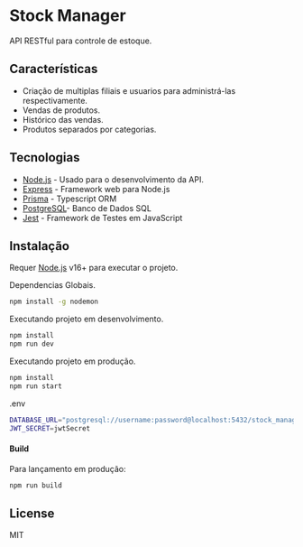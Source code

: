 # Stock Manager
API RESTful para controle de estoque.


## Características

- Criação de multiplas filiais e usuarios para administrá-las respectivamente.  
- Vendas de produtos.
- Histórico das vendas.
- Produtos separados por categorias.

## Tecnologias


- [Node.js](https://nodejs.org/) - Usado para o desenvolvimento da API.
- [Express](https://expressjs.com) - Framework web para Node.js
- [Prisma](https://www.prisma.io/) - Typescript ORM
- [PostgreSQL](https://www.postgresql.org/)- Banco de Dados SQL
- [Jest](https://jestjs.io) - Framework de Testes em JavaScript

## Instalação
Requer [Node.js](https://nodejs.org/) v16+ para executar o projeto.

Dependencias Globais.

```sh
npm install -g nodemon
```

Executando projeto em desenvolvimento.

```sh
npm install
npm run dev
```

Executando projeto em produção.

```sh
npm install
npm run start
```
.env
```sh
DATABASE_URL="postgresql://username:password@localhost:5432/stock_manager?schema=public"
JWT_SECRET=jwtSecret
```

#### Build

Para lançamento em produção:

```sh
npm run build
```

## License

MIT
